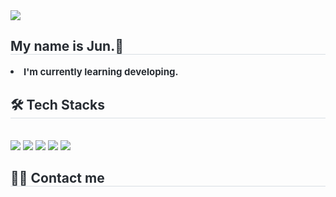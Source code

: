 <div text-align= "center">
    <img src="https://capsule-render.vercel.app/api?type=cylinder&color=gradient&height=120&text=🧑‍💻&animation=scaleIn&fontColor=000000&fontSize=70" />
</div>
<div style="text-align: left;"> 
    <h2 style="border-bottom: 1px solid #d8dee4; color: #282d33;"> My name is Jun.👋 </h2>  
    <div style="font-weight: 700; font-size: 15px; text-align: left; color: #282d33;"> <li> I'm currently learning developing. </div> 
</div>
<div style="text-align: left;">
    <h2 style="border-bottom: 1px solid #d8dee4; color: #282d33;"> 🛠️ Tech Stacks </h2> <br> 
    <div style="text-align: left;"> <img src="https://img.shields.io/badgea/Java-007396?style=plastic&logo=Java&logoColor=white">
          <img src="https://img.shields.io/badge/C-A8B9CC?style=plastic&logo=C&logoColor=white">
          <img src="https://img.shields.io/badge/C++-00599C?style=plastic&logo=C%2B%2B&logoColor=white">
          <img src="https://img.shields.io/badge/Python-3776AB?style=plastic&logo=Python&logoColor=white">
          <img src="https://img.shields.io/badge/Linux-FCC624?style=plastic&logo=Linux&logoColor=white">
          <br/>
      </div>
</div>
    <div style="text-align: left;">
    <h2 style="border-bottom: 1px solid #d8dee4; color: #282d33;"> 🧑‍💻 Contact me </h2> <br> 
    <div style="text-align: left;">  </div>  <br> 
    <div style="text-align: left;">  </div> 
</div>
